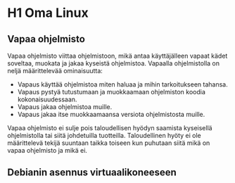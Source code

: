 # H1 Oma Linux


## Vapaa ohjelmisto

Vapaa ohjelmisto viittaa ohjelmistoon, mikä antaa käyttäjälleen vapaat kädet soveltaa, muokata ja jakaa kyseistä ohjelmistoa. Vapaalla ohjelmistolla on neljä määrittelevää ominaisuutta:
 - Vapaus käyttää ohjelmistoa miten haluaa ja mihin tarkoitukseen tahansa.
 - Vapaus pystyä tutustumaan ja muokkaamaan ohjelmiston koodia kokonaisuudessaan.
 - Vapaus jakaa ohjelmistoa muille.
 - Vapaus jakaa itse muokkaamaansa versiota ohjelmistosta muille.

Vapaa ohjelmisto ei sulje pois taloudellisen hyödyn saamista kyseisellä ohjelmistolla tai siitä johdetuilla tuotteilla. Taloudellinen hyöty ei ole määrittelevä tekijä suuntaan taikka toiseen kun puhutaan siitä mikä on vapaa ohjelmisto ja mikä ei.


## Debianin asennus virtuaalikoneeseen


